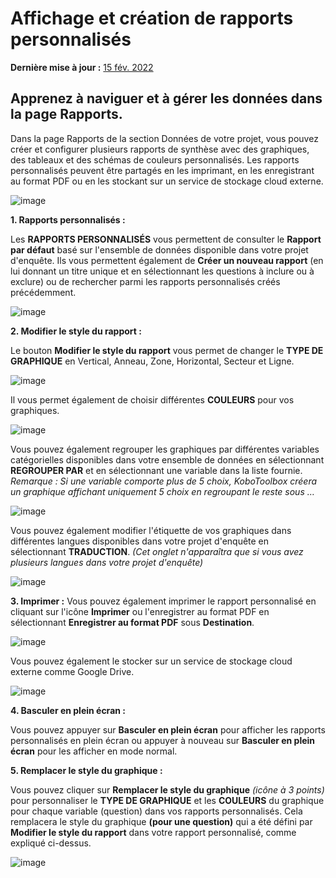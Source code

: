 # Affichage et création de rapports personnalisés

**Dernière mise à jour :**
<a href="https://github.com/kobotoolbox/docs/blob/511ea4cb3c698a4b45e7c2b4efd1af4e356e811f/source/creating_custom_reports.md" class="reference">15
fév. 2022</a>

## Apprenez à naviguer et à gérer les données dans la page Rapports.

Dans la page Rapports de la section Données de votre projet, vous pouvez créer et
configurer plusieurs rapports de synthèse avec des graphiques, des tableaux et des schémas de couleurs personnalisés. Les rapports personnalisés peuvent être partagés en les imprimant, en les enregistrant au format PDF ou en les stockant sur un service de stockage cloud externe.

![image](/images/creating_custom_reports/chart.jpg)

**1. Rapports personnalisés :**

Les **RAPPORTS PERSONNALISÉS** vous permettent de consulter le **Rapport par défaut** basé sur l'ensemble de données disponible dans votre projet d'enquête. Ils vous permettent également de **Créer un nouveau rapport** (en lui donnant un titre unique et en sélectionnant les questions à inclure ou à exclure) ou de rechercher parmi les rapports personnalisés créés précédemment.

![image](/images/creating_custom_reports/custom_report.jpg)

**2. Modifier le style du rapport :**

Le bouton **Modifier le style du rapport** vous permet de changer le **TYPE DE GRAPHIQUE** en Vertical, Anneau, Zone, Horizontal, Secteur et Ligne.

![image](/images/creating_custom_reports/report_style.png)

Il vous permet également de choisir différentes **COULEURS** pour vos graphiques.

![image](/images/creating_custom_reports/style_color.png)

Vous pouvez également regrouper les graphiques par différentes variables catégorielles disponibles dans votre ensemble de données en sélectionnant **REGROUPER PAR** et en sélectionnant une variable dans la liste fournie. _Remarque : Si une variable comporte plus de 5 choix, KoboToolbox créera un graphique affichant uniquement 5 choix en regroupant le reste sous …_

![image](/images/creating_custom_reports/group_by.png)

Vous pouvez également modifier l'étiquette de vos graphiques dans différentes langues disponibles dans votre projet d'enquête en sélectionnant **TRADUCTION**. _(Cet onglet n'apparaîtra que si vous avez plusieurs langues dans votre projet d'enquête)_

![image](/images/creating_custom_reports/translation.png)

**3. Imprimer :** Vous pouvez également imprimer le rapport personnalisé en cliquant sur l'icône **Imprimer** ou l'enregistrer au format PDF en sélectionnant **Enregistrer au format PDF** sous **Destination**.

![image](/images/creating_custom_reports/print.png)

Vous pouvez également le stocker sur un service de stockage cloud externe comme Google Drive.

![image](/images/creating_custom_reports/destination.png)

**4. Basculer en plein écran :**

Vous pouvez appuyer sur **Basculer en plein écran** pour afficher les rapports personnalisés en plein écran ou appuyer à nouveau sur **Basculer en plein écran** pour les afficher en mode normal.

**5. Remplacer le style du graphique :**

Vous pouvez cliquer sur **Remplacer le style du graphique** _(icône à 3 points)_ pour personnaliser le **TYPE DE GRAPHIQUE** et les **COULEURS** du graphique pour chaque variable (question) dans vos rapports personnalisés. Cela remplacera le style du graphique **(pour une question)** qui a été défini par **Modifier le style du rapport** dans votre rapport personnalisé, comme expliqué ci-dessus.

![image](/images/creating_custom_reports/question_style.png)